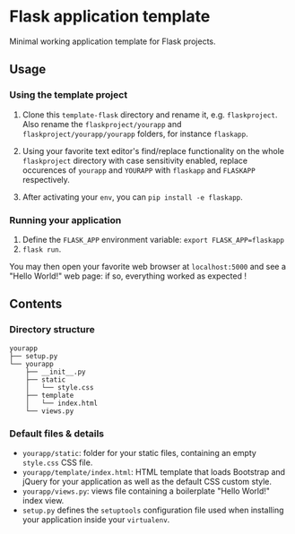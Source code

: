 # Flask application template

Minimal working application template for Flask projects.

## Usage

### Using the template project

1. Clone this `template-flask` directory and rename it, e.g. `flaskproject`. Also rename the `flaskproject/yourapp` and `flaskproject/yourapp/yourapp` folders, for instance `flaskapp`.

2. Using your favorite text editor's find/replace functionality on the whole `flaskproject` directory with case sensitivity enabled, replace occurences of `yourapp` and `YOURAPP` with `flaskapp` and `FLASKAPP` respectively.

3. After activating your `env`, you can `pip install -e flaskapp`.

### Running your application

1. Define the `FLASK_APP` environment variable: `export FLASK_APP=flaskapp`
2. `flask run`.

You may then open your favorite web browser at `localhost:5000` and see a "Hello World!" web page: if so, everything worked as expected !

## Contents

### Directory structure

```
yourapp
├── setup.py
└── yourapp
    ├── __init__.py
    ├── static
    │   └── style.css
    ├── template
    │   └── index.html
    └── views.py
```

### Default files & details

- `yourapp/static`: folder for your static files, containing an empty `style.css` CSS file.
- `yourapp/template/index.html`: HTML template that loads Bootstrap and jQuery for your application as well as the default CSS custom style.
- `yourapp/views.py`: views file containing a boilerplate "Hello World!" index view.
- `setup.py` defines the `setuptools` configuration file used when installing your application inside your `virtualenv`.
